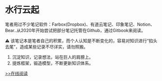水行云起
========

笔者用过不少笔记软件：Farbox(Dropbox)、有道云笔记、印象笔记、Notion、Bear..从2020年开始尝试把部分笔记托管在Github，通过Gitbook来阅读。

:warning: 该笔记本是笔者自己的积累，而个人认知是不断变化的，容易对知识进行“掐头去尾”，造成某些记录不尽详实，请勿照搬。

1. 沉淀知识，记录想法，站在巨人的肩膀上。
2. 提炼框架，锻造模型，不断更新知识体系。

[>>在线阅读](https://funsoul.gitbook.io/notebook/)
